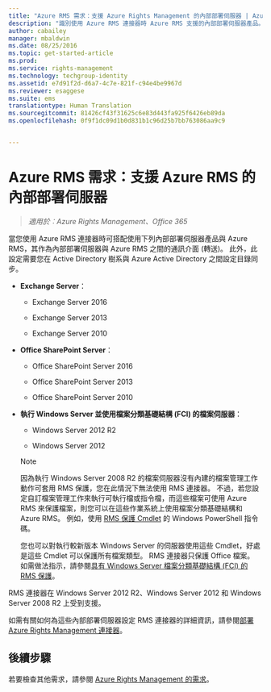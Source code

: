 ```yaml
---
title: "Azure RMS 需求：支援 Azure Rights Management 的內部部署伺服器 | Azure RMS"
description: "識別使用 Azure RMS 連接器時 Azure RMS 支援的內部部署伺服器產品。"
author: cabailey
manager: mbaldwin
ms.date: 08/25/2016
ms.topic: get-started-article
ms.prod: 
ms.service: rights-management
ms.technology: techgroup-identity
ms.assetid: e7d91f2d-d6a7-4c7e-821f-c94e4be9967d
ms.reviewer: esaggese
ms.suite: ems
translationtype: Human Translation
ms.sourcegitcommit: 81426cf43f31625c6e83d443fa925f6426eb89da
ms.openlocfilehash: 0f9f1dc09d1b0d831b1c96d25b7bb763086aa9c9


---
```



# Azure RMS 需求：支援 Azure RMS 的內部部署伺服器

>*適用於︰Azure Rights Management、Office 365*

當您使用 Azure RMS 連接器時可搭配使用下列內部部署伺服器產品與 Azure RMS，其作為內部部署伺服器與 Azure RMS 之間的通訊介面 (轉送)。 此外，此設定需要您在 Active Directory 樹系與 Azure Active Directory 之間設定目錄同步。

-   **Exchange Server**：

    -   Exchange Server 2016

    -   Exchange Server 2013

    -   Exchange Server 2010

-   **Office SharePoint Server**：

    -   Office SharePoint Server 2016

    -   Office SharePoint Server 2013

    -   Office SharePoint Server 2010

-   **執行 Windows Server 並使用檔案分類基礎結構 (FCI) 的檔案伺服器**：

    -   Windows Server 2012 R2

    -   Windows Server 2012

    > [!NOTE]
    > 因為執行 Windows Server 2008 R2 的檔案伺服器沒有內建的檔案管理工作動作可套用 RMS 保護，您在此情況下無法使用 RMS 連接器。 不過，若您設定自訂檔案管理工作來執行可執行檔或指令檔，而這些檔案可使用 Azure RMS 來保護檔案，則您可以在這些作業系統上使用檔案分類基礎結構和 Azure RMS。 例如，使用 [RMS 保護 Cmdlet](https://msdn.microsoft.com/library/azure/mt433195.aspx) 的 Windows PowerShell 指令碼。
    > 
    > 您也可以對執行較新版本 Windows Server 的伺服器使用這些 Cmdlet，好處是這些 Cmdlet 可以保護所有檔案類型。 RMS 連接器只保護 Office 檔案。 如需做法指示，請參閱[具有 Windows Server 檔案分類基礎結構 (FCI) 的 RMS 保護](../rms-client/configure-fci.md)。

RMS 連接器在 Windows Server 2012 R2、Windows Server 2012 和 Windows Server 2008 R2 上受到支援。

如需有關如何為這些內部部署伺服器設定 RMS 連接器的詳細資訊，請參閱[部署 Azure Rights Management 連接器](../deploy-use/deploy-rms-connector.md)。

## 後續步驟
若要檢查其他需求，請參閱 [Azure Rights Management 的需求](requirements-azure-rms.md)。



<!--HONumber=Aug16_HO4-->



